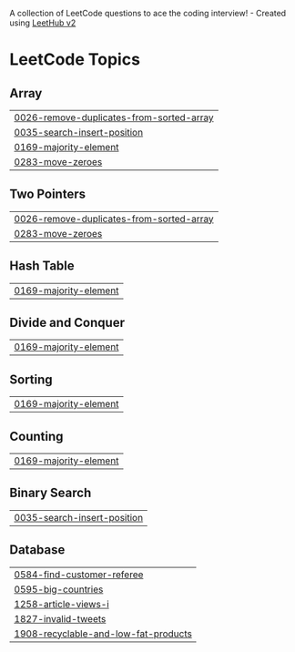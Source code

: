 A collection of LeetCode questions to ace the coding interview! - Created using [LeetHub v2](https://github.com/arunbhardwaj/LeetHub-2.0)
<!---LeetCode Topics Start-->
# LeetCode Topics
## Array
|  |
| ------- |
| [0026-remove-duplicates-from-sorted-array](https://github.com/akshatasanjayjadhav/LeetCode/tree/master/0026-remove-duplicates-from-sorted-array) |
| [0035-search-insert-position](https://github.com/akshatasanjayjadhav/LeetCode/tree/master/0035-search-insert-position) |
| [0169-majority-element](https://github.com/akshatasanjayjadhav/LeetCode/tree/master/0169-majority-element) |
| [0283-move-zeroes](https://github.com/akshatasanjayjadhav/LeetCode/tree/master/0283-move-zeroes) |
## Two Pointers
|  |
| ------- |
| [0026-remove-duplicates-from-sorted-array](https://github.com/akshatasanjayjadhav/LeetCode/tree/master/0026-remove-duplicates-from-sorted-array) |
| [0283-move-zeroes](https://github.com/akshatasanjayjadhav/LeetCode/tree/master/0283-move-zeroes) |
## Hash Table
|  |
| ------- |
| [0169-majority-element](https://github.com/akshatasanjayjadhav/LeetCode/tree/master/0169-majority-element) |
## Divide and Conquer
|  |
| ------- |
| [0169-majority-element](https://github.com/akshatasanjayjadhav/LeetCode/tree/master/0169-majority-element) |
## Sorting
|  |
| ------- |
| [0169-majority-element](https://github.com/akshatasanjayjadhav/LeetCode/tree/master/0169-majority-element) |
## Counting
|  |
| ------- |
| [0169-majority-element](https://github.com/akshatasanjayjadhav/LeetCode/tree/master/0169-majority-element) |
## Binary Search
|  |
| ------- |
| [0035-search-insert-position](https://github.com/akshatasanjayjadhav/LeetCode/tree/master/0035-search-insert-position) |
## Database
|  |
| ------- |
| [0584-find-customer-referee](https://github.com/akshatasanjayjadhav/LeetCode/tree/master/0584-find-customer-referee) |
| [0595-big-countries](https://github.com/akshatasanjayjadhav/LeetCode/tree/master/0595-big-countries) |
| [1258-article-views-i](https://github.com/akshatasanjayjadhav/LeetCode/tree/master/1258-article-views-i) |
| [1827-invalid-tweets](https://github.com/akshatasanjayjadhav/LeetCode/tree/master/1827-invalid-tweets) |
| [1908-recyclable-and-low-fat-products](https://github.com/akshatasanjayjadhav/LeetCode/tree/master/1908-recyclable-and-low-fat-products) |
<!---LeetCode Topics End-->